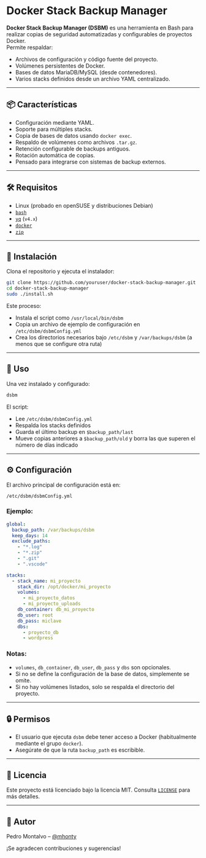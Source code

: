 # Docker Stack Backup Manager

**Docker Stack Backup Manager (DSBM)** es una herramienta en Bash para realizar copias de seguridad automatizadas y configurables de proyectos Docker.  
Permite respaldar:

- Archivos de configuración y código fuente del proyecto.
- Volúmenes persistentes de Docker.
- Bases de datos MariaDB/MySQL (desde contenedores).
- Varios stacks definidos desde un archivo YAML centralizado.

---

## 📦 Características

- Configuración mediante YAML.
- Soporte para múltiples stacks.
- Copia de bases de datos usando `docker exec`.
- Respaldo de volúmenes como archivos `.tar.gz`.
- Retención configurable de backups antiguos.
- Rotación automática de copias.
- Pensado para integrarse con sistemas de backup externos.

---

## 🛠 Requisitos

- Linux (probado en openSUSE y distribuciones Debian)
- [`bash`](https://www.gnu.org/software/bash/)
- [`yq`](https://github.com/mikefarah/yq) (`v4.x`)
- [`docker`](https://docs.docker.com/)
- [`zip`](https://linux.die.net/man/1/zip)

---

## 📁 Instalación

Clona el repositorio y ejecuta el instalador:

```bash
git clone https://github.com/youruser/docker-stack-backup-manager.git
cd docker-stack-backup-manager
sudo ./install.sh
```

Este proceso:

- Instala el script como `/usr/local/bin/dsbm`
- Copia un archivo de ejemplo de configuración en `/etc/dsbm/dsbmConfig.yml`
- Crea los directorios necesarios bajo `/etc/dsbm` y `/var/backups/dsbm` (a menos que se configure otra ruta)

---

## 🧪 Uso

Una vez instalado y configurado:

```bash
dsbm
```

El script:

- Lee `/etc/dsbm/dsbmConfig.yml`
- Respalda los stacks definidos
- Guarda el último backup en `$backup_path/last`
- Mueve copias anteriores a `$backup_path/old` y borra las que superen el número de días indicado

---

## ⚙️ Configuración

El archivo principal de configuración está en:

```
/etc/dsbm/dsbmConfig.yml
```

### Ejemplo:

```yaml
global:
  backup_path: /var/backups/dsbm
  keep_days: 14
  exclude_paths:
    - "*.log"
    - "*.zip"
    - ".git"
    - ".vscode"

stacks:
  - stack_name: mi_proyecto
    stack_dir: /opt/docker/mi_proyecto
    volumes:
      - mi_proyecto_datos
      - mi_proyecto_uploads
    db_container: db_mi_proyecto
    db_user: root
    db_pass: miclave
    dbs:
      - proyecto_db
      - wordpress
```

### Notas:

- `volumes`, `db_container`, `db_user`, `db_pass` y `dbs` son opcionales.
- Si no se define la configuración de la base de datos, simplemente se omite.
- Si no hay volúmenes listados, solo se respalda el directorio del proyecto.

---

## 🔒 Permisos

- El usuario que ejecuta `dsbm` debe tener acceso a Docker (habitualmente mediante el grupo `docker`).
- Asegúrate de que la ruta `backup_path` es escribible.

---

## 🧾 Licencia

Este proyecto está licenciado bajo la licencia MIT. Consulta [`LICENSE`](LICENSE) para más detalles.

---

## 👤 Autor

Pedro Montalvo – [@mhonty](https://github.com/mhonty)

¡Se agradecen contribuciones y sugerencias!
